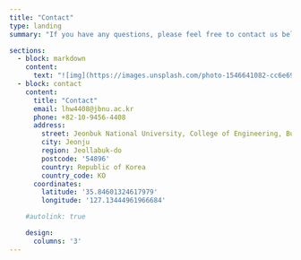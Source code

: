 ```yaml
---
title: "Contact"
type: landing
summary: "If you have any questions, please feel free to contact us below. Thank you."

sections:
  - block: markdown
    content:
      text: "![img](https://images.unsplash.com/photo-1546641082-cc6e696dacdb?q=80&w=2850&auto=format&fit=crop&ixlib=rb-4.0.3&ixid=M3wxMjA3fDB8MHxwaG90by1wYWdlfHx8fGVufDB8fHx8fA%3D%3D)"
  - block: contact
    content:
      title: "Contact"
      email: lhw4408@jbnu.ac.kr
      phone: +82-10-9456-4408
      address:
        street: Jeonbuk National University, College of Engineering, Building No. 7
        city: Jeonju
        region: Jeollabuk-do
        postcode: '54896'
        country: Republic of Korea
        country_code: KO
      coordinates:
        latitude: '35.84601324617979'
        longitude: '127.13444961966684'

    #autolink: true

    design:
      columns: '3'
---
```



<!-- *출처: [Unsplash](https://images.unsplash.com/photo-1546641082-cc6e696dacdb?q=80&w=2850&auto=format&fit=crop&ixlib=rb-4.0.3&ixid=M3wxMjA3fDB8MHxwaG90by1wYWdlfHx8fGVufDB8fHx8fA%3D%3D)* -->




